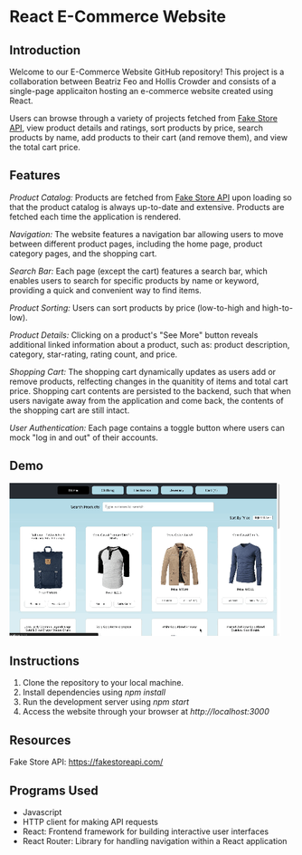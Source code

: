 # React E-Commerce Website

## Introduction

Welcome to our E-Commerce Website GitHub repository! This project is a collaboration between Beatriz Feo and Hollis Crowder and consists of a single-page applicaiton hosting an e-commerce website created using React.

Users can browse through a variety of projects fetched from [Fake Store API](https://fakestoreapi.com/), view product details and ratings, sort products by price, search products by name, add products to their cart (and remove them), and view the total cart price.

## Features

_Product Catalog:_ Products are fetched from [Fake Store API](https://fakestoreapi.com/) upon loading so that the product catalog is always up-to-date and extensive. Products are fetched each time the application is rendered.

_Navigation:_ The website features a navigation bar allowing users to move between different product pages, including the home page, product category pages, and the shopping cart.

_Search Bar:_ Each page (except the cart) features a search bar, which enables users to search for specific products by name or keyword, providing a quick and convenient way to find items.

_Product Sorting:_ Users can sort products by price (low-to-high and high-to-low).

_Product Details:_ Clicking on a product's "See More" button reveals additional linked information about a product, such as: product description, category, star-rating, rating count, and price.

_Shopping Cart:_ The shopping cart dynamically updates as users add or remove products, relfecting changes in the quanitity of items and total cart price. Shopping cart contents are persisted to the backend, such that when users navigate away from the application and come back, the contents of the shopping cart are still intact.

_User Authentication:_ Each page contains a toggle button where users can mock "log in and out" of their accounts.

## Demo

![Demo GIF](my-app/images/E-commerc_GIF.gif)

## Instructions

1. Clone the repository to your local machine.
2. Install dependencies using _npm install_
3. Run the development server using _npm start_
4. Access the website through your browser at _http://localhost:3000_

## Resources

Fake Store API: https://fakestoreapi.com/

## Programs Used

- Javascript
- HTTP client for making API requests
- React: Frontend framework for building interactive user interfaces
- React Router: Library for handling navigation within a React application
